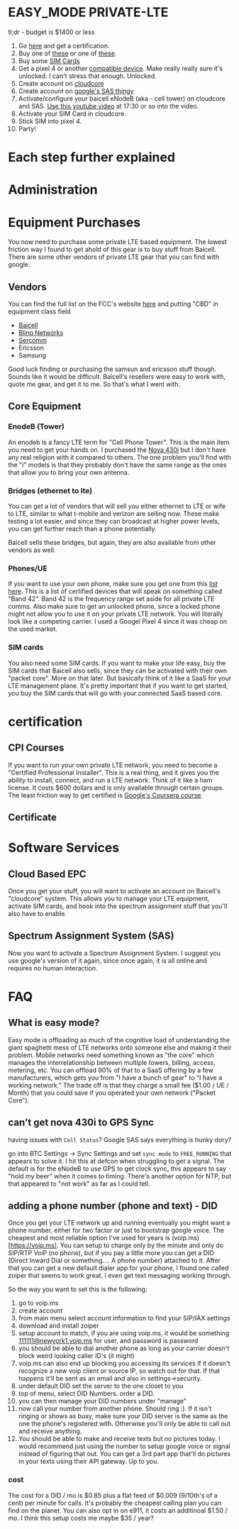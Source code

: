 # EASY_MODE PRIVATE-LTE

tl;dr  - budget is $1400 or less

1. Go [here](https://www.coursera.org/learn/google-cbrs-cpi-training) and get a certification.
2. Buy one of [these](https://na.baicells.com/product/Details?id=d45a2d0a-5dae-41ff-8ffc-8906ec052245) or one of [these](https://store.baicells.com/product/Details?id=c7b62a86-c748-4b71-aeb4-3f01bed0b026).
3. Buy some [SIM Cards](https://store.baicells.com/product/Details?id=3288579c-1dcd-4722-a097-d5aafbd0593b)
4. Get a pixel 4 or another [compatible device](https://ongoalliance.org/certification/fcc-authorized-end-user/). Make really really sure it's unlocked. I can't stress that enough. Unlocked.
5. Create account on [cloudcore](https://cloudcore.baicells.com:4443/)
6. Create account on [google's SAS thingy](https://wirelessconnectivity.google.com/sas/org/7036890946131537609/project/18e4a41e-a86f-44ab-be76-b9c2e15523d6?pli=1&authuser=1&m=m&l=42.67213,-70.50615,958767a,0t,0h&tab=sites&view=table&stackView=)
7. Activate/configure your baicell eNodeB (aka - cell tower) on cloudcore and SAS. [Use this youtube video](https://youtu.be/Rcz8r24J4g8?t=1052) at 17:30 or so into the video.
8. Activate your SIM Card in cloudcore.
9. Stick SIM into pixel 4.
10. Party!

# Each step further explained

# Administration

# Equipment Purchases

You now need to purchase some private LTE based equipment. The lowest friction way I found to get ahold of this gear is to buy stuff from Baicell. There are some other vendors of private LTE gear that you can find with google.

## Vendors
You can find the full list on the FCC's website [here](https://apps.fcc.gov/oetcf/eas/reports/GenericSearch.cfm) and putting "CBD" in equipment class field

 - [Baicell](https://na.baicells.com)
 - [Blinq Networks](https://blinqnetworks.com/)
 - [Sercomm](https://www.sercomm.com/contpage.aspx?langid=1&type=prod2new&L1id=2&L2id=1&L3id=107)
 - Ericsson
 - Samsung

Good luck finding or purchasing the samsun and ericsson stuff though. Sounds like it would be difficult. Baicell's resellers were easy to work with, quote me gear, and get it to me. So that's what I went with.

## Core Equipment

### EnodeB (Tower)
An enodeb is a fancy LTE term for "Cell Phone Tower".  This is the main item you need to get your hands on. I purchased the [Nova 430i](https://na.baicells.com/product/Details?id=cb09870c-365e-472e-8766-69672100a250) but I don't have any real religion with it compared to others. The one problem you'll find with the "_i_" models is that they probably don't have the same range as the ones that allow you to bring your own antenna.


### Bridges (ethernet to lte)
You can get a lot of vendors that will sell you either ethernet to LTE or wife to LTE, similar to what t-mobile and verizon are selling now. These make testing a lot easier, and since they can broadcast at higher power levels, you can get further reach than a phone potentially.

Baicell sells these bridges, but again, they are also available from other vendors as well.

### Phones/UE

If you want to use your own phone, make sure you get one from this [list here](https://ongoalliance.org/certification/fcc-authorized-end-user/). This is a list of certified devices that will speak on something called "Band 42". Band 42 is the frequency range set aside for all private LTE comms. Also make sure to get an unlocked phone, since a locked phone might not allow you to use it on your private LTE network. You will literally look like a competing carrier. I used a Googel Pixel 4 since it was cheap on the used market.

### SIM cards
You also need some SIM cards. If you want to make your life easy, buy the SIM cards that Baicell also sells, since they can be activated with their own "packet core". More on that later. But basically think of it like a SaaS for your LTE management plane. It's pretty important that if you want to get started, you buy the SIM cards that will go with your connected SaaS based core.

# certification
## CPI Courses
If you want to run your own private LTE network, you need to become a "Certified Professional Installer". This is a real thing, and it gives you the ability to install, connect, and run a LTE network. Think of it like a ham license. It costs $600 dollars and is only available through certain groups. The least friction way to get certified is [Google's Coursera course](https://www.coursera.org/learn/google-cbrs-cpi-training).

## Certificate



# Software Services
## Cloud Based EPC
Once you get your stuff, you will want to activate an account on Baicell's "cloudcore" system. This allows you to manage your LTE equipment, activate SIM cards, and hook into the spectrum assignment stuff that you'll also have to enable.

## Spectrum Assignment System (SAS)
Now you want to activate a Spectrum  Assignment System. I suggest you use google's version of it again, since once again, it is all online and requires no human interaction. 

# FAQ

## What is easy mode?
Easy mode is offloading as much of the cognitive load of understanding the giant spaghetti mess of LTE networks onto someone else and making it their problem. Mobile networks need something known as "the core" which manages the interrelationship between multiple towers, billing, access, metering, etc. You can offload 90% of that to a SaaS offering by a few manufacturers, which gets you from "I have a bunch of gear" to "I have a working network." The trade off is that they charge a small fee ($1.00 / UE / Month) that you could save if you operated your own network ("Packet Core").

## can't get nova 430i to GPS Sync

having issues with `Cell Status`?
Google SAS says everything is hunky dory?

go into BTC Settings -> Sync Settings and set `sync mode` to `FREE_RUNNING` that appears to solve it. I hit this at defcon when struggling to get a signal. The default is for the eNodeB to use GPS to get clock sync, this appears to say "hold my beer" when it comes to timing. There's another option for NTP, but that appeared to "not work" as far as I could tell. 

## adding a phone number (phone and text) - DID
Once you get your LTE network up and running eventually you might want a phone number, either for two factor or just to bootstrap google voice. The cheapest and most reliable option I've used for years is (voip.ms)[https://voip.ms]. You can setup to charge only by the minute and only do SIP/RTP VoiP (no phone), but if you pay a little more you can get a DID (Direct Inward Dial or something.... A phone number) attached to it. After that you can get a new default dialer app for your phone, I found one called zoiper that seems to work great. I even get text messaging working through.

So the way you want to set this is the following:
1. go to voip.ms
2. create account
3. from main menu select account information to find your SIP/IAX settings
4. download and install zoiper
5. setup account to match, if you are using voip.ms, it would be something 111111@newyork1.voip.ms for user, and password is password
6. you should be able to dial another phone as long as your carrier doesn't block weird looking caller ID's (it might)
7. voip.ms can also end up blocking you accessing its services if it doesn't recognize a new voip client or source IP, so watch out for that. If that happens it'll be sent as an email and also in settings->security.
8. under default DID set the server to the one closet to you
9. top of menu, select DID Numbers. order a DID.
10. you can then manage your DID numbers under "manage"
11. now call your number from another phone. Should ring :). If it isn't ringing or shows as busy, make sure your DID server is the same as the one the phone's registered with. Otherwise you'll only be able to call out and receive anything.
12. You should be able to make and receive texts but no pictures today. I would recommend just using the number to setup google voice or signal instead of figuring that out. You can get a 3rd part app that'll do pictures in your texts using their API gateway. Up to you.

### cost

The cost for a DID / mo is $0.85 plus a flat feed of $0.009 (9/10th's of a cent) per minute for calls. It's probably the cheapest calling plan you can find on the planet. You can also opt in on e911, it costs an additinoal $1.50 / mo. I think this setup costs me maybe $35 / year?
